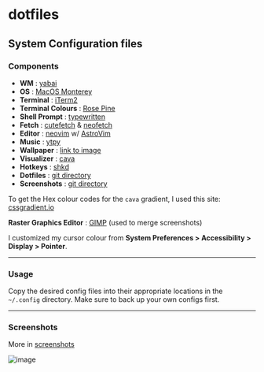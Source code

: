 # dotfiles

## System Configuration files

### Components

-	**WM** : [yabai](https://github.com/koekeishiya/yabai)
-	**OS** : [MacOS Monterey](https://www.apple.com/macos/monterey/)
-	**Terminal** : [iTerm2](https://iterm2.com/)
-	**Terminal Colours** : [Rose Pine](https://rosepinetheme.com/)
-	**Shell Prompt** : [typewritten](https://typewritten.dev/#/)
-	**Fetch** : [cutefetch](https://github.com/cybardev/cutefetch) & [neofetch](https://github.com/dylanaraps/neofetch)
-	**Editor** : [neovim](https://github.com/neovim/neovim) w/ [AstroVim](https://github.com/kabinspace/AstroVim)
-	**Music** : [ytpy](https://github.com/cybardev/ytpy)
-	**Wallpaper** : [link to image](https://wall.alphacoders.com/big.php?i=998790)
-	**Visualizer** : [cava](https://github.com/karlstav/cava)
-	**Hotkeys** : [shkd](https://github.com/koekeishiya/skhd)
-	**Dotfiles** : [git directory](https://github.com/cybardev/dotfiles/tree/main/config)
-	**Screenshots** : [git directory](https://github.com/cybardev/dotfiles/tree/main/screenshots)

To get the Hex colour codes for the `cava` gradient, I used this site: [cssgradient.io](https://cssgradient.io/)

**Raster Graphics Editor** : [GIMP](https://www.gimp.org/) (used to merge screenshots)

I customized my cursor colour from **System Preferences > Accessibility > Display > Pointer**.

---

### Usage

Copy the desired config files into their appropriate locations in the `~/.config` directory. Make sure to back up your own configs first.

---

### Screenshots

More in [screenshots](https://github.com/cybardev/dotfiles/tree/main/screenshots)

![image](https://user-images.githubusercontent.com/50134239/160272943-802d91de-2cbf-4539-919f-4b52e2a36f65.png)

